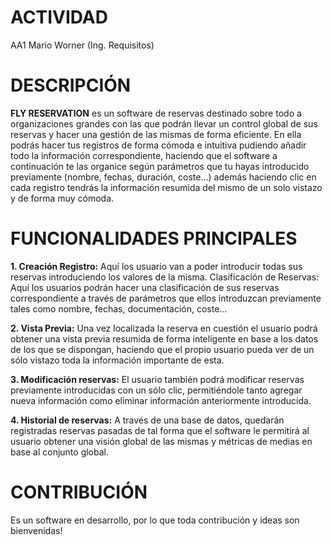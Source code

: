 # ACTIVIDAD
AA1 Mario Worner (Ing. Requisitos)

# DESCRIPCIÓN
**FLY RESERVATION** es un software de reservas destinado sobre todo a organizaciones grandes con las que podrán llevar un control global de sus reservas y hacer una gestión de las mismas de forma eficiente. 
En ella podrás hacer tus registros de forma cómoda e intuitiva pudiendo añadir todo la información correspondiente, haciendo que el software a continuación te las organice según parámetros que tu hayas introducido previamente (nombre, fechas, duración, coste…) además haciendo clic en cada registro tendrás la información resumida del mismo de un solo vistazo y de forma muy cómoda. 

# FUNCIONALIDADES PRINCIPALES

**1. Creación Registro:** Aquí los usuario van a poder introducir todas sus reservas introduciendo los valores de la misma. 
Clasificación de Reservas: Aquí los usuarios podrán hacer una clasificación de sus reservas correspondiente a través de parámetros que ellos introduzcan previamente tales como nombre, fechas, documentación, coste…

**2. Vista Previa:** Una vez localizada la reserva en cuestión el usuario podrá obtener una vista previa resumida de forma inteligente en base a los datos de los que se dispongan, haciendo que el propio usuario pueda ver de un sólo vistazo toda la información importante de esta. 

**3. Modificación reservas:** El usuario también podrá modificar reservas previamente introducidas con un sólo clic, permitiéndole tanto agregar nueva información como eliminar información anteriormente introducida. 

**4. Historial de reservas:** A través de una base de datos, quedarán registradas reservas pasadas de tal forma que el software le permitirá al usuario obtener una visión global de las mismas y métricas de medias en base al conjunto global. 

# CONTRIBUCIÓN
Es un software en desarrollo, por lo que toda contribución y ideas son bienvenidas!
